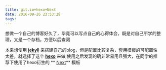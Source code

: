 ```yaml
---
title: git.io+hexo+Next
date: 2016-09-26 23:53:28
tags: 
---
```



想做一个自己的博客好久了，毕竟可以写点自己的心得体会，既是对自己所学的整理，又是一个存档，方便以后查阅

本来想使用 **[jekyll](http://jekyll.bootcss.com/)** 来搭建自己的blog，但是配置比较复杂，套用模板的可配置性太差，就选择了这个 __[hexo](https://hexo.io/zh-cn/)__ 来做,使用之后发现的确非常易用且强大，在同学的推荐下使用了hexo衍生的 ** [Next](http://theme-next.iissnan.com/)** 模板


